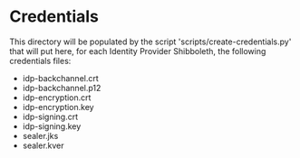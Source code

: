 # Credentials

This directory will be populated by the script 'scripts/create-credentials.py' that
will put here, for each Identity Provider Shibboleth, the following credentials files:

 * idp-backchannel.crt
 * idp-backchannel.p12
 * idp-encryption.crt
 * idp-encryption.key
 * idp-signing.crt
 * idp-signing.key
 * sealer.jks
 * sealer.kver
